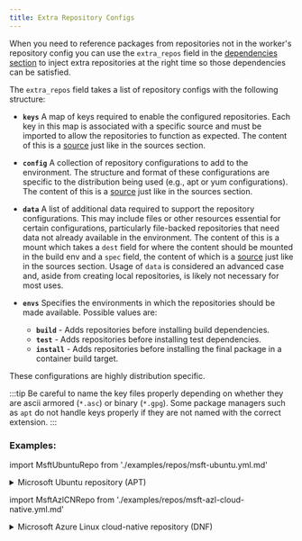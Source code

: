 ```yaml
---
title: Extra Repository Configs
---
```


When you need to reference packages from repositories not in the worker's
repository config you can use the `extra_repos` field in the [dependencies
section](spec#dependencies-section) to inject extra repositories at
the right time so those dependencies can be satisfied.

The `extra_repos` field takes a list of repository configs with the following
structure:

- **`keys`**
  A map of keys required to enable the configured repositories. Each key in
  this map is associated with a specific source and must be imported to allow
  the repositories to function as expected. The content of this is a
  [source](sources.md) just like in the sources section. 

- **`config`**
  A collection of repository configurations to add to the environment. The
  structure and format of these configurations are specific to the distribution
  being used (e.g., apt or yum configurations). The content of this is a
  [source](sources.md) just like in the sources section.

- **`data`**
  A list of additional data required to support the repository configurations.
  This may include files or other resources essential for certain
  configurations, particularly file-backed repositories that need data not
  already available in the environment. The content of this is a mount which
  takes a `dest` field for where the content should be mounted in the build env
  and a `spec` field, the content of which is a [source](sources.md) just like
  in the sources section. Usage of `data` is considered an advanced case and,
  aside from creating local repositories, is likely not necessary for most
  uses.

- **`envs`**
  Specifies the environments in which the repositories should be made
  available. Possible values are:
  - **`build`** - Adds repositories before installing build dependencies.
  - **`test`** - Adds repositories before installing test dependencies.
  - **`install`** - Adds repositories before installing the final package in a
    container build target.

These configurations are highly distribution specific.

:::tip
Be careful to name the key files properly depending on whether they are ascii armored (`*.asc`) or binary (`*.gpg`). 
Some package managers such as `apt` do not handle keys properly if they are not named with the correct extension.
:::

### Examples:

import MsftUbuntuRepo from './examples/repos/msft-ubuntu.yml.md'

<details>
<summary>Microsoft Ubuntu repository (APT)</summary>
<MsftUbuntuRepo />
</details>

import MsftAzlCNRepo from './examples/repos/msft-azl-cloud-native.yml.md'

<details>
<summary>Microsoft Azure Linux cloud-native repository (DNF)</summary>
<MsftAzlCNRepo />
</details>
